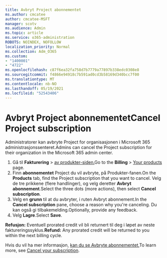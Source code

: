 ```yaml
---
title: Avbryt Project abonnementet
ms.author: cmcatee
author: cmcatee-MSFT
manager: scotv
ms.audience: Admin
ms.topic: article
ms.service: o365-administration
ROBOTS: NOINDEX, NOFOLLOW
localization_priority: Normal
ms.collection: Adm_O365
ms.custom:
- "1400001"
- "4722"
ms.openlocfilehash: c87f6ea32fa758d7b7779a77897b338edc0308e8
ms.sourcegitcommit: f4866e94918c7b591ad0cd3b58169d340bcc7f00
ms.translationtype: MT
ms.contentlocale: nb-NO
ms.lasthandoff: 05/19/2021
ms.locfileid: "52543406"
---
```

# <a name="cancel-project-subscription"></a><span data-ttu-id="0ed23-102">Avbryt Project abonnementet</span><span class="sxs-lookup"><span data-stu-id="0ed23-102">Cancel Project subscription</span></span>

<span data-ttu-id="0ed23-103">Administratorer kan avbryte Project for organisasjonen i Microsoft 365 administrasjonssenteret.</span><span class="sxs-lookup"><span data-stu-id="0ed23-103">Admins can cancel the Project subscription for their organization in the Microsoft 365 admin center.</span></span>

1. <span data-ttu-id="0ed23-104">Gå til **Fakturering** \> [av produkter-siden.](https://go.microsoft.com/fwlink/p/?linkid=842054)</span><span class="sxs-lookup"><span data-stu-id="0ed23-104">Go to the **Billing** \> [Your products](https://go.microsoft.com/fwlink/p/?linkid=842054) page.</span></span>
2. <span data-ttu-id="0ed23-105">Finn **abonnementet** Project du vil avbryte, på Produkter-fanen.</span><span class="sxs-lookup"><span data-stu-id="0ed23-105">On the **Products** tab, find the Project subscription that you want to cancel.</span></span> <span data-ttu-id="0ed23-106">Velg de tre prikkene (flere handlinger), og velg deretter **Avbryt abonnement**.</span><span class="sxs-lookup"><span data-stu-id="0ed23-106">Select the three dots (more actions), then select **Cancel subscription**.</span></span>
3. <span data-ttu-id="0ed23-107">Velg en **grunn** til at du avbryter, i ruten Avbryt abonnement.</span><span class="sxs-lookup"><span data-stu-id="0ed23-107">In the **Cancel subscription** pane, choose a reason why you're canceling.</span></span> <span data-ttu-id="0ed23-108">Du kan også gi tilbakemelding.</span><span class="sxs-lookup"><span data-stu-id="0ed23-108">Optionally, provide any feedback.</span></span>
4. <span data-ttu-id="0ed23-109">Velg **Lagre**.</span><span class="sxs-lookup"><span data-stu-id="0ed23-109">Select **Save**.</span></span>

<span data-ttu-id="0ed23-110">**Refusjon:** Eventuell prorated credit vil bli returnert til deg i løpet av neste faktureringssyklus.</span><span class="sxs-lookup"><span data-stu-id="0ed23-110">**Refund:** Any prorated credit will be returned to you within the next billing cycle.</span></span>

<span data-ttu-id="0ed23-111">Hvis du vil ha mer informasjon, [kan du se Avbryte abonnementet.](/microsoft-365/commerce/subscriptions/cancel-your-subscription)</span><span class="sxs-lookup"><span data-stu-id="0ed23-111">To learn more, see [Cancel your subscription](/microsoft-365/commerce/subscriptions/cancel-your-subscription).</span></span>
